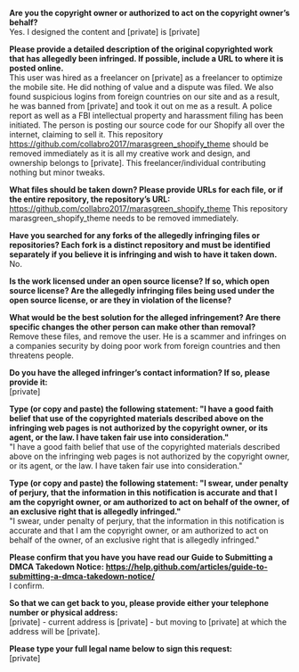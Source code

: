 **Are you the copyright owner or authorized to act on the copyright owner’s behalf?**  
Yes. I designed the content and [private] is [private]

**Please provide a detailed description of the original copyrighted work that has allegedly been infringed. If possible, include a URL to where it is posted online.**  
This user was hired as a freelancer on [private] as a freelancer to optimize the mobile site. He did nothing of value and a dispute was filed. We also found suspicious logins from foreign countries on our site and as a result, he was banned from [private] and took it out on me as a result. A police report as well as a FBI intellectual property and harassment filing has been initiated. The person is posting our source code for our Shopify all over the internet, claiming to sell it. This repository https://github.com/collabro2017/marasgreen_shopify_theme should be removed immediately as it is all my creative work and design, and ownership belongs to [private]. This freelancer/individual contributing nothing but minor tweaks.

**What files should be taken down? Please provide URLs for each file, or if the entire repository, the repository’s URL:**  
https://github.com/collabro2017/marasgreen_shopify_theme This repository marasgreen_shopify_theme needs to be removed immediately.

**Have you searched for any forks of the allegedly infringing files or repositories? Each fork is a distinct repository and must be identified separately if you believe it is infringing and wish to have it taken down.**  
No.

**Is the work licensed under an open source license? If so, which open source license? Are the allegedly infringing files being used under the open source license, or are they in violation of the license?**

**What would be the best solution for the alleged infringement? Are there specific changes the other person can make other than removal?**  
Remove these files, and remove the user. He is a scammer and infringes on a companies security by doing poor work from foreign countries and then threatens people.

**Do you have the alleged infringer’s contact information? If so, please provide it:**  
[private]

**Type (or copy and paste) the following statement: "I have a good faith belief that use of the copyrighted materials described above on the infringing web pages is not authorized by the copyright owner, or its agent, or the law. I have taken fair use into consideration."**  
"I have a good faith belief that use of the copyrighted materials described above on the infringing web pages is not authorized by the copyright owner, or its agent, or the law. I have taken fair use into consideration."

**Type (or copy and paste) the following statement: "I swear, under penalty of perjury, that the information in this notification is accurate and that I am the copyright owner, or am authorized to act on behalf of the owner, of an exclusive right that is allegedly infringed."**  
"I swear, under penalty of perjury, that the information in this notification is accurate and that I am the copyright owner, or am authorized to act on behalf of the owner, of an exclusive right that is allegedly infringed."

**Please confirm that you have you have read our Guide to Submitting a DMCA Takedown Notice: https://help.github.com/articles/guide-to-submitting-a-dmca-takedown-notice/**  
I confirm.

**So that we can get back to you, please provide either your telephone number or physical address:**  
[private] - current address is [private] - but moving to [private] at which the address will be [private].

**Please type your full legal name below to sign this request:**  
[private]
